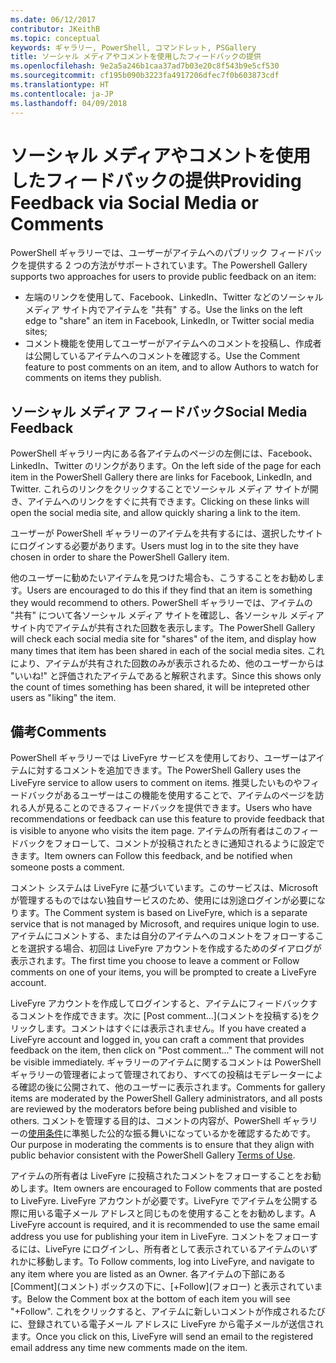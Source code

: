 ```yaml
---
ms.date: 06/12/2017
contributor: JKeithB
ms.topic: conceptual
keywords: ギャラリー, PowerShell, コマンドレット, PSGallery
title: ソーシャル メディアやコメントを使用したフィードバックの提供
ms.openlocfilehash: 9e2a5a246b1caa37ad7b03e20c8f543b9e5cf530
ms.sourcegitcommit: cf195b090b3223fa4917206dfec7f0b603873cdf
ms.translationtype: HT
ms.contentlocale: ja-JP
ms.lasthandoff: 04/09/2018
---
```

# <a name="providing-feedback-via-social-media-or-comments"></a><span data-ttu-id="28c4c-103">ソーシャル メディアやコメントを使用したフィードバックの提供</span><span class="sxs-lookup"><span data-stu-id="28c4c-103">Providing Feedback via Social Media or Comments</span></span>

<span data-ttu-id="28c4c-104">PowerShell ギャラリーでは、ユーザーがアイテムへのパブリック フィードバックを提供する 2 つの方法がサポートされています。</span><span class="sxs-lookup"><span data-stu-id="28c4c-104">The Powershell Gallery supports two approaches for users to provide public feedback on an item:</span></span>

* <span data-ttu-id="28c4c-105">左端のリンクを使用して、Facebook、LinkedIn、Twitter などのソーシャル メディア サイト内でアイテムを "共有" する。</span><span class="sxs-lookup"><span data-stu-id="28c4c-105">Use the links on the left edge to "share" an item in Facebook, LinkedIn, or Twitter social media sites;</span></span>
* <span data-ttu-id="28c4c-106">コメント機能を使用してユーザーがアイテムへのコメントを投稿し、作成者は公開しているアイテムへのコメントを確認する。</span><span class="sxs-lookup"><span data-stu-id="28c4c-106">Use the Comment feature to post comments on an item, and to allow Authors to watch for comments on items they publish.</span></span>

## <a name="social-media-feedback"></a><span data-ttu-id="28c4c-107">ソーシャル メディア フィードバック</span><span class="sxs-lookup"><span data-stu-id="28c4c-107">Social Media Feedback</span></span>
<span data-ttu-id="28c4c-108">PowerShell ギャラリー内にある各アイテムのページの左側には、Facebook、LinkedIn、Twitter のリンクがあります。</span><span class="sxs-lookup"><span data-stu-id="28c4c-108">On the left side of the page for each item in the PowerShell Gallery there are links for Facebook, LinkedIn, and Twitter.</span></span>
<span data-ttu-id="28c4c-109">これらのリンクをクリックすることでソーシャル メディア サイトが開き、アイテムへのリンクをすぐに共有できます。</span><span class="sxs-lookup"><span data-stu-id="28c4c-109">Clicking on these links will open the social media site, and allow quickly sharing a link to the item.</span></span>

<span data-ttu-id="28c4c-110">ユーザーが PowerShell ギャラリーのアイテムを共有するには、選択したサイトにログインする必要があります。</span><span class="sxs-lookup"><span data-stu-id="28c4c-110">Users must log in to the site they have chosen in order to share the PowerShell Gallery item.</span></span>

<span data-ttu-id="28c4c-111">他のユーザーに勧めたいアイテムを見つけた場合も、こうすることをお勧めします。</span><span class="sxs-lookup"><span data-stu-id="28c4c-111">Users are encouraged to do this if they find that an item is something they would recommend to others.</span></span>
<span data-ttu-id="28c4c-112">PowerShell ギャラリーでは、アイテムの "共有" について各ソーシャル メディア サイトを確認し、各ソーシャル メディア サイト内でアイテムが共有された回数を表示します。</span><span class="sxs-lookup"><span data-stu-id="28c4c-112">The PowerShell Gallery will check each social media site for "shares" of the item, and display how many times that item has been shared in each of the social media sites.</span></span>
<span data-ttu-id="28c4c-113">これにより、アイテムが共有された回数のみが表示されるため、他のユーザーからは "いいね!" と評価されたアイテムであると解釈されます。</span><span class="sxs-lookup"><span data-stu-id="28c4c-113">Since this shows only the count of times something has been shared, it will be intepreted other users as "liking" the item.</span></span>


## <a name="comments"></a><span data-ttu-id="28c4c-114">備考</span><span class="sxs-lookup"><span data-stu-id="28c4c-114">Comments</span></span>
<span data-ttu-id="28c4c-115">PowerShell ギャラリーでは LiveFyre サービスを使用しており、ユーザーはアイテムに対するコメントを追加できます。</span><span class="sxs-lookup"><span data-stu-id="28c4c-115">The PowerShell Gallery uses the LiveFyre service to allow users to comment on items.</span></span>
<span data-ttu-id="28c4c-116">推奨したいものやフィードバックがあるユーザーはこの機能を使用することで、アイテムのページを訪れる人が見ることのできるフィードバックを提供できます。</span><span class="sxs-lookup"><span data-stu-id="28c4c-116">Users who have recommendations or feedback can use this feature to provide feedback that is visible to anyone who visits the item page.</span></span>
<span data-ttu-id="28c4c-117">アイテムの所有者はこのフィードバックをフォローして、コメントが投稿されたときに通知されるように設定できます。</span><span class="sxs-lookup"><span data-stu-id="28c4c-117">Item owners can Follow this feedback, and be notified when someone posts a comment.</span></span>

<span data-ttu-id="28c4c-118">コメント システムは LiveFyre に基づいています。このサービスは、Microsoft が管理するものではない独自サービスのため、使用には別途ログインが必要になります。</span><span class="sxs-lookup"><span data-stu-id="28c4c-118">The Comment system is based on LiveFyre, which is a separate service that is not managed by Microsoft, and requires unique login to use.</span></span>
<span data-ttu-id="28c4c-119">アイテムにコメントする、または自分のアイテムへのコメントをフォローすることを選択する場合、初回は LiveFyre アカウントを作成するためのダイアログが表示されます。</span><span class="sxs-lookup"><span data-stu-id="28c4c-119">The first time you choose to leave a comment or Follow comments on one of your items, you will be prompted to create a LiveFyre account.</span></span>

<span data-ttu-id="28c4c-120">LiveFyre アカウントを作成してログインすると、アイテムにフィードバックするコメントを作成できます。次に [Post comment...]\(コメントを投稿する\)をクリックします。コメントはすぐには表示されません。</span><span class="sxs-lookup"><span data-stu-id="28c4c-120">If you have created a LiveFyre account and logged in, you can craft a comment that provides feedback on the item, then click on "Post comment..." The comment will not be visible immediately.</span></span>
<span data-ttu-id="28c4c-121">ギャラリーのアイテムに関するコメントは PowerShell ギャラリーの管理者によって管理されており、すべての投稿はモデレーターによる確認の後に公開されて、他のユーザーに表示されます。</span><span class="sxs-lookup"><span data-stu-id="28c4c-121">Comments for gallery items are moderated by the PowerShell Gallery administrators, and all posts are reviewed by the moderators before being published and visible to others.</span></span>
<span data-ttu-id="28c4c-122">コメントを管理する目的は、コメントの内容が、PowerShell ギャラリーの[使用条件](https://www.powershellgallery.com/policies/Terms)に準拠した公的な振る舞いになっているかを確認するためです。</span><span class="sxs-lookup"><span data-stu-id="28c4c-122">Our purpose in moderating the comments is to ensure that they align with public behavior consistent with the PowerShell Gallery [Terms of Use](https://www.powershellgallery.com/policies/Terms).</span></span>

<span data-ttu-id="28c4c-123">アイテムの所有者は LiveFyre に投稿されたコメントをフォローすることをお勧めします。</span><span class="sxs-lookup"><span data-stu-id="28c4c-123">Item owners are encouraged to Follow comments that are posted to LiveFyre.</span></span>
<span data-ttu-id="28c4c-124">LiveFyre アカウントが必要です。LiveFyre でアイテムを公開する際に用いる電子メール アドレスと同じものを使用することをお勧めします。</span><span class="sxs-lookup"><span data-stu-id="28c4c-124">A LiveFyre account is required, and it is recommended to use the same email address you use for publishing your item in LiveFyre.</span></span>
<span data-ttu-id="28c4c-125">コメントをフォローするには、LiveFyre にログインし、所有者として表示されているアイテムのいずれかに移動します。</span><span class="sxs-lookup"><span data-stu-id="28c4c-125">To Follow comments, log into LiveFyre, and navigate to any item where you are listed as an Owner.</span></span>
<span data-ttu-id="28c4c-126">各アイテムの下部にある [Comment]\(コメント\) ボックスの下に、[+Follow]\(フォロー\) と表示されています。</span><span class="sxs-lookup"><span data-stu-id="28c4c-126">Below the Comment box at the bottom of each item you will see "+Follow".</span></span>
<span data-ttu-id="28c4c-127">これをクリックすると、アイテムに新しいコメントが作成されるたびに、登録されている電子メール アドレスに LiveFyre から電子メールが送信されます。</span><span class="sxs-lookup"><span data-stu-id="28c4c-127">Once you click on this, LiveFyre will send an email to the registered email address any time new comments made on the item.</span></span>